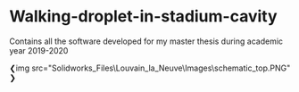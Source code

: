 # Walking-droplet-in-stadium-cavity
Contains all the software developed for my master thesis during academic year 2019-2020 

❮img src="Solidworks_Files\Louvain_la_Neuve\Images\schematic_top.PNG" ❯
